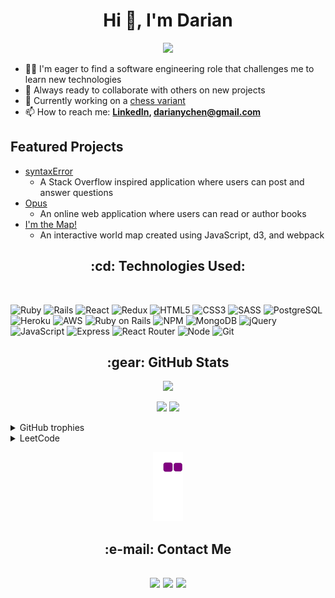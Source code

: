 <h1 align="center">Hi 👋, I'm Darian</h1>
<div align="center" > <img src="https://readme-typing-svg.demolab.com?font=Fira+Code&size=27&pause=1000&background=51FFB700&center=true&vCenter=true&lines=Full-Stack+Web+Developer" /> </div>

- 👨‍💻 I'm eager to find a software engineering role that challenges me to learn new technologies
- 🚀 Always ready to collaborate with others on new projects
- 🔭 Currently working on a [chess variant](https://darianchen.github.io/gothic-chess/)
- 📫 How to reach me:
**[LinkedIn](https://www.linkedin.com/in/darianchen), darianychen@gmail.com**

## Featured Projects

- [syntaxError](https://syntaxerror-fsapp.herokuapp.com/)
  - A Stack Overflow inspired application where users can post and answer questions
- [Opus](https://opus.onrender.com/)
  - An online web application where users can read or author books
- [I'm the Map!](https://darianchen.github.io/World-Map-Project/)
  - An interactive world map created using JavaScript, d3, and webpack

<h2 align="center">
:cd: Technologies Used:
 </h2>
<br/>

![Ruby](https://img.shields.io/badge/ruby-%23CC342D.svg?style=for-the-badge&logo=ruby&logoColor=white)
![Rails](https://img.shields.io/badge/rails-%23CC0000.svg?style=for-the-badge&logo=ruby-on-rails&logoColor=white)
![React](https://img.shields.io/badge/react-%2320232a.svg?style=for-the-badge&logo=react&logoColor=%2361DAFB)
![Redux](https://img.shields.io/badge/redux-%23593d88.svg?style=for-the-badge&logo=redux&logoColor=white)
![HTML5](https://img.shields.io/badge/html5-%23E34F26.svg?style=for-the-badge&logo=html5&logoColor=white)
![CSS3](https://img.shields.io/badge/css3-%231572B6.svg?style=for-the-badge&logo=css3&logoColor=white)
![SASS](https://img.shields.io/badge/SASS-hotpink.svg?style=for-the-badge&logo=SASS&logoColor=white)
![PostgreSQL](https://img.shields.io/badge/PostgreSQL-316192?style=for-the-badge&logo=postgresql&logoColor=white)
![Heroku](https://img.shields.io/badge/heroku-%23430098.svg?style=for-the-badge&logo=heroku&logoColor=white)
![AWS](https://img.shields.io/badge/AWS-%23FF9900.svg?style=for-the-badge&logo=amazon-aws&logoColor=white)
![Ruby on Rails](https://img.shields.io/badge/Ruby_on_Rails-CC0000?style=for-the-badge&logo=ruby-on-rails&logoColor=white)
![NPM](https://img.shields.io/badge/NPM-%23000000.svg?style=for-the-badge&logo=npm&logoColor=white)
![MongoDB](https://img.shields.io/badge/MongoDB-4EA94B?style=for-the-badge&logo=mongodb&logoColor=white)
![jQuery](https://img.shields.io/badge/jQuery-0769AD?style=for-the-badge&logo=jquery&logoColor=white)
![JavaScript](https://img.shields.io/badge/JavaScript-F7DF1E?style=for-the-badge&logo=javascript&logoColor=black)
![Express](https://img.shields.io/badge/Express.js-404D59?style=for-the-badge)
![React Router](https://img.shields.io/badge/React_Router-CA4245?style=for-the-badge&logo=react-router&logoColor=white)
![Node](https://img.shields.io/badge/Node.js-43853D?style=for-the-badge&logo=node.js&logoColor=white)
![Git](https://img.shields.io/badge/GIT-E44C30?style=for-the-badge&logo=git&logoColor=white)

<h2 align="center"> :gear: GitHub Stats </h2>
<p align="center"><img width="65%" src="https://github-readme-streak-stats.herokuapp.com?user=darianchen&theme=cobalt" /></p>
<p align="center"><img src="https://github-readme-stats.vercel.app/api?username=darianchen&theme=default"/>
  <img src="https://github-readme-stats.vercel.app/api/top-langs/?username=darianchen&layout=compact" />
</p>

<details><summary>GitHub trophies</summary>
<img src="https://github-profile-trophy.vercel.app/?username=darianchen&theme=juicyfresh&no-bg=true&rank=-C" />
</details>

<details><summary>LeetCode</summary>
<img src="https://leetcard.jacoblin.cool/darianychen?theme=light&font=Noto%20Serif%20Devanagari" />
</details>

<p align="center">
  <img src="https://github.com/darianchen/darianchen/blob/output/github-contribution-grid-snake.gif">
</p>

<h2 align="center"> :e-mail: Contact Me <h2>
<div align="center">
  <a href = "https://www.linkedin.com/in/darianchen/"><img src="https://img.shields.io/badge/linkedin-%230077B5.svg?style=for-the-badge&logo=linkedin&logoColor=white"/></a>
   <a href = "https://wellfound.com/u/darian-chen"><img src="https://img.shields.io/badge/AngelList-%23D4D4D4.svg?style=for-the-badge&logo=AngelList&logoColor=black"/></a>
 <a href = "mailto: darianychen@gmail.com"><img src="https://img.shields.io/badge/Microsoft_Outlook-0078D4?style=for-the-badge&logo=microsoft-outlook&logoColor=white"/> </a>
</div>
